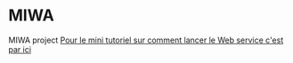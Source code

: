# MIWA
MIWA project
[Pour le mini tutoriel sur comment lancer le Web service c'est par ici](TechnicalBase/MainWebService/README.md)
